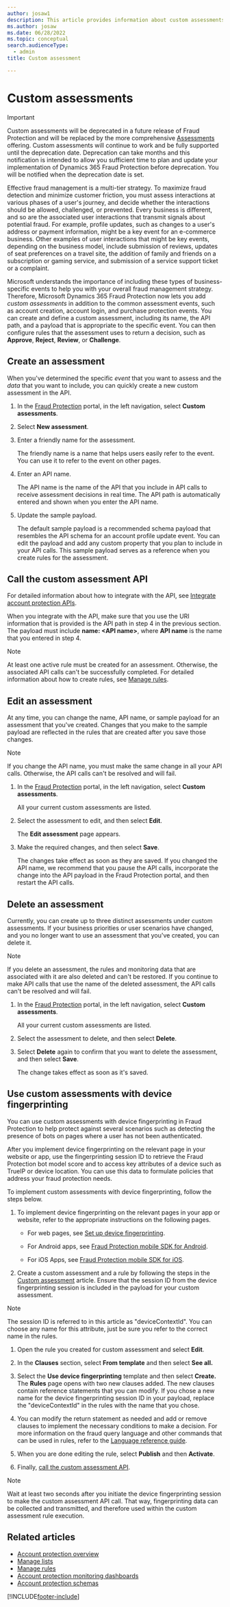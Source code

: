 ```yaml
---
author: josaw1
description: This article provides information about custom assessments, and explains how to create and define them.
ms.author: josaw
ms.date: 06/28/2022
ms.topic: conceptual
search.audienceType:
  - admin
title: Custom assessment

---
```


# Custom assessments

> [!IMPORTANT]
> Custom assessments will be deprecated in a future release of Fraud Protection and will be replaced by the more comprehensive [Assessments](assessment-create-new.md#assessment-wizard-overview) offering. Custom assessments will continue to work and be fully supported until the deprecation date.  Deprecation can take months and this notification is intended to allow you sufficient time to plan and update your implementation of Dynamics 365 Fraud Protection before deprecation. You will be notified when the deprecation date is set.

Effective fraud management is a multi-tier strategy. To maximize fraud detection and minimize customer friction, you must assess interactions at various phases of a user's journey, and decide whether the interactions should be allowed, challenged, or prevented. Every business is different, and so are the associated user interactions that transmit signals about potential fraud. For example, profile updates, such as changes to a user's address or payment information, might be a key event for an e-commerce business. Other examples of user interactions that might be key events, depending on the business model, include submission of reviews, updates of seat preferences on a travel site, the addition of family and friends on a subscription or gaming service, and submission of a service support ticket or a complaint.

Microsoft understands the importance of including these types of business-specific events to help you with your overall fraud management strategy. Therefore, Microsoft Dynamics 365 Fraud Protection now lets you add *custom assessments* in addition to the common assessment events, such as account creation, account login, and purchase protection events. You can create and define a custom assessment, including its name, the API path, and a payload that is appropriate to the specific event. You can then configure rules that the assessment uses to return a decision, such as **Approve**, **Reject**, **Review**, or **Challenge**.

## Create an assessment

When you've determined the specific *event* that you want to assess and the *data* that you want to include, you can quickly create a new custom assessment in the API. 

1. In the [Fraud Protection](https://dfp.microsoft.com/) portal, in the left navigation, select **Custom assessments**.
1. Select **New assessment**.
1. Enter a friendly name for the assessment.

    The friendly name is a name that helps users easily refer to the event. You can use it to refer to the event on other pages.

1. Enter an API name.

    The API name is the name of the API that you include in API calls to receive assessment decisions in real time. The API path is automatically entered and shown when you enter the API name.

1. Update the sample payload.

    The default sample payload is a recommended schema payload that resembles the API schema for an account profile update event. You can edit the payload and add any custom property that you plan to include in your API calls. This sample payload serves as a reference when you create rules for the assessment.

## Call the custom assessment API

For detailed information about how to integrate with the API, see [Integrate account protection APIs](./integrate-ap-api.md).

When you integrate with the API, make sure that you use the URI information that is provided is the API path in step 4 in the previous section. The payload must include **name: \<API name\>**, where **API name** is the name that you entered in step 4.

> [!NOTE]
> At least one active rule must be created for an assessment. Otherwise, the associated API calls can't be successfully completed. For detailed information about how to create rules, see [Manage rules](rules.md).

## Edit an assessment

At any time, you can change the name, API name, or sample payload for an assessment that you've created. Changes that you make to the sample payload are reflected in the rules that are created after you save those changes.

> [!NOTE]
> If you change the API name, you must make the same change in all your API calls. Otherwise, the API calls can't be resolved and will fail.

1. In the [Fraud Protection](https://dfp.microsoft.com/) portal, in the left navigation, select **Custom assessments**.

    All your current custom assessments are listed.

1. Select the assessment to edit, and then select **Edit**.

    The **Edit assessment** page appears.

1. Make the required changes, and then select **Save**.

    The changes take effect as soon as they are saved. If you changed the API name, we recommend that you pause the API calls, incorporate the change into the API payload in the Fraud Protection portal, and then restart the API calls.

## Delete an assessment

Currently, you can create up to three distinct assessments under custom assessments. If your business priorities or user scenarios have changed, and you no longer want to use an assessment that you've created, you can delete it.

> [!NOTE]
> If you delete an assessment, the rules and monitoring data that are associated with it are also deleted and can't be restored. If you continue to make API calls that use the name of the deleted assessment, the API calls can't be resolved and will fail.

1. In the [Fraud Protection](https://dfp.microsoft.com/) portal, in the left navigation, select **Custom assessments**.

    All your current custom assessments are listed.

1. Select the assessment to delete, and then select **Delete**. 
1. Select **Delete** again to confirm that you want to delete the assessment, and then select **Save**.

    The change takes effect as soon as it's saved.

## Use custom assessments with device fingerprinting

You can use custom assessments with device fingerprinting in Fraud Protection to help protect against several scenarios such as detecting the presence of bots on pages where a user has not been authenticated.

After you implement device fingerprinting on the relevant page in your website or app, use the fingerprinting session ID to retrieve the Fraud Protection bot model score and to access key attributes of a device such as TrueIP or device location. You can use this data to formulate policies that address your fraud protection needs.

To implement custom assessments with device fingerprinting, follow the steps below.

1. To implement device fingerprinting on the relevant pages in your app or website, refer to the appropriate instructions on the following pages.

    - For web pages, see [Set up device fingerprinting](device-fingerprinting.md#implement-device-fingerprinting).

    - For Android apps, see [Fraud Protection mobile SDK for Android](mobile-sdk-android.md).

    - For iOS Apps, see [Fraud Protection mobile SDK for iOS](mobile-sdk-ios.md).

1. Create a custom assessment and a rule by following the steps in the [Custom assessment](custom-assessment.md#create-an-assessment) article. Ensure that the session ID from the device fingerprinting session is included in the payload for your custom assessment.

> [!NOTE]
> The session ID is referred to in this article as "deviceContextId". You can choose any name for this attribute, just be sure you refer to the correct name in the rules.

1. Open the rule you created for custom assessment and select **Edit**.

1. In the **Clauses** section, select **From template** and then select **See all.**

1. Select the **Use device fingerprinting** template and then select **Create.** The **Rules** page opens with two new clauses added. The new clauses contain reference statements that you can modify. If you chose a new name for the device fingerprinting session ID in your payload, replace the "deviceContextId" in the rules with the name that you chose.

1. You can modify the return statement as needed and add or remove clauses to implement the necessary conditions to make a decision. For more information on the fraud query language and other commands that can be used in rules, refer to the [Language reference guide](fpl-lang-ref.md).

1. When you are done editing the rule, select **Publish** and then **Activate**.

1. Finally, [call the custom assessment API](custom-assessment.md#call-the-custom-assessment-api).

> [!NOTE]
> Wait at least two seconds after you initiate the device fingerprinting session to make the custom assessment API call. That way, fingerprinting data can be collected and transmitted, and therefore used within the custom assessment rule execution.


## Related articles

- [Account protection overview](ap-overview.md)
- [Manage lists](lists.md)
- [Manage rules](rules.md)
- [Account protection monitoring dashboards](monitoring-dashboards.md)
- [Account protection schemas](ap-schema.md)


[!INCLUDE[footer-include](includes/footer-banner.md)]
